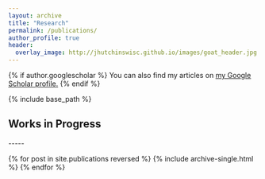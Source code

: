 ```yaml
---
layout: archive
title: "Research"
permalink: /publications/
author_profile: true
header:
  overlay_image: http://jhutchinswisc.github.io/images/goat_header.jpg
---
```


{% if author.googlescholar %}
  You can also find my articles on <u><a href="{{author.googlescholar}}">my Google Scholar profile</a>.</u>
{% endif %}

{% include base_path %}

<h2> Works in Progress </h2>
-----

{% for post in site.publications reversed %}
  {% include archive-single.html %}
{% endfor %}

